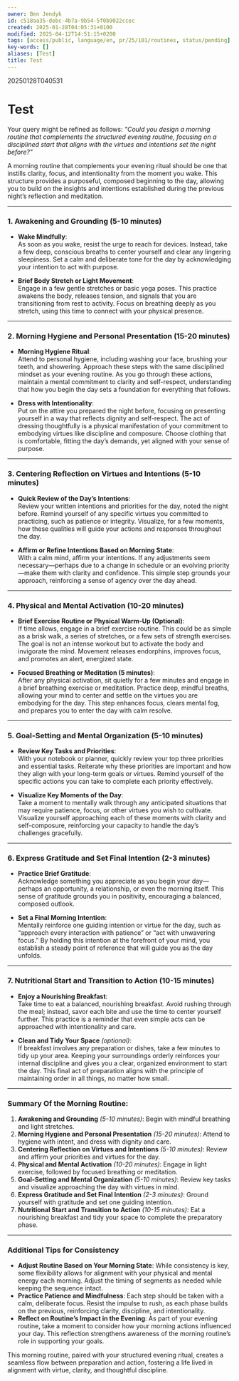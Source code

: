 ```yaml
---
owner: Ben Jendyk
id: c518aa35-debc-4b7a-9b54-5f0b9022ccec
created: 2025-01-28T04:05:31+0100
modified: 2025-04-12T14:51:15+0200
tags: [access/public, language/en, pr/25/101/routines, status/pending]
key-words: []
aliases: [Test]
title: Test
---
```


20250128T040531
# Test


Your query might be refined as follows: *"Could you design a morning routine that complements the structured evening routine, focusing on a disciplined start that aligns with the virtues and intentions set the night before?"*

A morning routine that complements your evening ritual should be one that instills clarity, focus, and intentionality from the moment you wake. This structure provides a purposeful, composed beginning to the day, allowing you to build on the insights and intentions established during the previous night’s reflection and meditation.

---

### **1. Awakening and Grounding (5-10 minutes)**

- **Wake Mindfully**:  
  As soon as you wake, resist the urge to reach for devices. Instead, take a few deep, conscious breaths to center yourself and clear any lingering sleepiness. Set a calm and deliberate tone for the day by acknowledging your intention to act with purpose.

- **Brief Body Stretch or Light Movement**:  
  Engage in a few gentle stretches or basic yoga poses. This practice awakens the body, releases tension, and signals that you are transitioning from rest to activity. Focus on breathing deeply as you stretch, using this time to connect with your physical presence.

---

### **2. Morning Hygiene and Personal Presentation (15-20 minutes)**

- **Morning Hygiene Ritual**:  
  Attend to personal hygiene, including washing your face, brushing your teeth, and showering. Approach these steps with the same disciplined mindset as your evening routine. As you go through these actions, maintain a mental commitment to clarity and self-respect, understanding that how you begin the day sets a foundation for everything that follows.

- **Dress with Intentionality**:  
  Put on the attire you prepared the night before, focusing on presenting yourself in a way that reflects dignity and self-respect. The act of dressing thoughtfully is a physical manifestation of your commitment to embodying virtues like discipline and composure. Choose clothing that is comfortable, fitting the day’s demands, yet aligned with your sense of purpose.

---

### **3. Centering Reflection on Virtues and Intentions (5-10 minutes)**

- **Quick Review of the Day’s Intentions**:  
  Review your written intentions and priorities for the day, noted the night before. Remind yourself of any specific virtues you committed to practicing, such as patience or integrity. Visualize, for a few moments, how these qualities will guide your actions and responses throughout the day.

- **Affirm or Refine Intentions Based on Morning State**:  
  With a calm mind, affirm your intentions. If any adjustments seem necessary—perhaps due to a change in schedule or an evolving priority—make them with clarity and confidence. This simple step grounds your approach, reinforcing a sense of agency over the day ahead.

---

### **4. Physical and Mental Activation (10-20 minutes)**

- **Brief Exercise Routine or Physical Warm-Up (Optional)**:  
  If time allows, engage in a brief exercise routine. This could be as simple as a brisk walk, a series of stretches, or a few sets of strength exercises. The goal is not an intense workout but to activate the body and invigorate the mind. Movement releases endorphins, improves focus, and promotes an alert, energized state.

- **Focused Breathing or Meditation (5 minutes)**:  
  After any physical activation, sit quietly for a few minutes and engage in a brief breathing exercise or meditation. Practice deep, mindful breaths, allowing your mind to center and settle on the virtues you are embodying for the day. This step enhances focus, clears mental fog, and prepares you to enter the day with calm resolve.

---

### **5. Goal-Setting and Mental Organization (5-10 minutes)**

- **Review Key Tasks and Priorities**:  
  With your notebook or planner, quickly review your top three priorities and essential tasks. Reiterate why these priorities are important and how they align with your long-term goals or virtues. Remind yourself of the specific actions you can take to complete each priority effectively.

- **Visualize Key Moments of the Day**:  
  Take a moment to mentally walk through any anticipated situations that may require patience, focus, or other virtues you wish to cultivate. Visualize yourself approaching each of these moments with clarity and self-composure, reinforcing your capacity to handle the day’s challenges gracefully.

---

### **6. Express Gratitude and Set Final Intention (2-3 minutes)**

- **Practice Brief Gratitude**:  
  Acknowledge something you appreciate as you begin your day—perhaps an opportunity, a relationship, or even the morning itself. This sense of gratitude grounds you in positivity, encouraging a balanced, composed outlook.

- **Set a Final Morning Intention**:  
  Mentally reinforce one guiding intention or virtue for the day, such as “approach every interaction with patience” or “act with unwavering focus.” By holding this intention at the forefront of your mind, you establish a steady point of reference that will guide you as the day unfolds.

---

### **7. Nutritional Start and Transition to Action (10-15 minutes)**

- **Enjoy a Nourishing Breakfast**:  
  Take time to eat a balanced, nourishing breakfast. Avoid rushing through the meal; instead, savor each bite and use the time to center yourself further. This practice is a reminder that even simple acts can be approached with intentionality and care.

- **Clean and Tidy Your Space** *(optional)*:  
  If breakfast involves any preparation or dishes, take a few minutes to tidy up your area. Keeping your surroundings orderly reinforces your internal discipline and gives you a clear, organized environment to start the day. This final act of preparation aligns with the principle of maintaining order in all things, no matter how small.

---

### **Summary Of the Morning Routine:**

1. **Awakening and Grounding** *(5-10 minutes)*: Begin with mindful breathing and light stretches.
2. **Morning Hygiene and Personal Presentation** *(15-20 minutes)*: Attend to hygiene with intent, and dress with dignity and care.
3. **Centering Reflection on Virtues and Intentions** *(5-10 minutes)*: Review and affirm your priorities and virtues for the day.
4. **Physical and Mental Activation** *(10-20 minutes)*: Engage in light exercise, followed by focused breathing or meditation.
5. **Goal-Setting and Mental Organization** *(5-10 minutes)*: Review key tasks and visualize approaching the day with virtues in mind.
6. **Express Gratitude and Set Final Intention** *(2-3 minutes)*: Ground yourself with gratitude and set one guiding intention.
7. **Nutritional Start and Transition to Action** *(10-15 minutes)*: Eat a nourishing breakfast and tidy your space to complete the preparatory phase.

---

### Additional Tips for Consistency

- **Adjust Routine Based on Your Morning State**: While consistency is key, some flexibility allows for alignment with your physical and mental energy each morning. Adjust the timing of segments as needed while keeping the sequence intact.
- **Practice Patience and Mindfulness**: Each step should be taken with a calm, deliberate focus. Resist the impulse to rush, as each phase builds on the previous, reinforcing clarity, discipline, and intentionality.
- **Reflect on Routine’s Impact in the Evening**: As part of your evening routine, take a moment to consider how your morning actions influenced your day. This reflection strengthens awareness of the morning routine’s role in supporting your goals.

This morning routine, paired with your structured evening ritual, creates a seamless flow between preparation and action, fostering a life lived in alignment with virtue, clarity, and thoughtful discipline.
